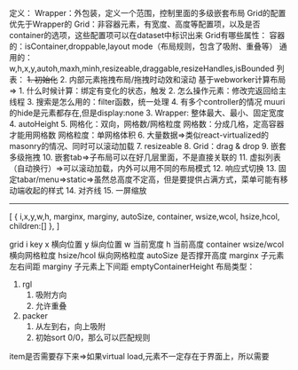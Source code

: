 定义：
Wrapper：外包装，定义一个范围，控制里面的多级嵌套布局
Grid的配置优先于Wrapper的
Grid：非容器元素，有宽度、高度等配置项，以及是否container的选项，这些配置项可以在dataset中标识出来
Grid有哪些属性：
容器的：isContainer,droppable,layout mode（布局规则，包含了吸附、重叠等）
通用的：w,h,x,y,autoh,maxh,minh,resizeable,draggable,resizeHandles,isBounded
列表：
~~1. 初始化~~
2. 内部元素拖拽布局/拖拽时动效和滚动
基于webworker计算布局=>
    1. 什么时候计算：绑定有变化的状态，触发
    2. 怎么操作元素：修改完返回给主线程
    3. 搜索是怎么用的：filter函数，统一处理
    4. 有多个controller的情况
muuri的hide是元素都存在,但是display:none
3. Wrapper: 整体最大、最小、固定宽度
4. autoHeight
5. 网格化：双向，网格数/网格粒度
网格数：分成几格，定高容器才能用网格数
网格粒度：单网格体积
6. 大量数据=>类似react-virtualized的masonry的情况、同时可以滚动加载
7. resizeable
8. Grid：drag & drop
9. 嵌套多级拖拽
10. 嵌套tab=>子布局可以在好几层里面，不是直接关联的
11. 虚拟列表（自动换行）=>可以滚动加载，内外可以用不同的布局模式
12. 响应式切换
13. 固定tabar/menu=>static=>虽然总高度不定高，但是要提供占满方式，菜单可能有移动端收起的样式
14. 对齐线
15. 一屏缩放

***

[
    {
        i,x,y,w,h,
        marginx,
        marginy,
        autoSize,
        container,
        wsize,wcol,
        hsize,hcol,
        children:[]
    },
]

grid
    i key
    x 横向位置
    y 纵向位置
    w 当前宽度
    h 当前高度
container
    wsize/wcol 横向网格粒度
    hsize/hcol 纵向网格粒度
    autoSize 是否撑开高度
    marginx 子元素左右间距
    marginy 子元素上下间距
emptyContainerHeight
布局类型：
1. rgl
    1. 吸附方向
    2. 允许重叠
2. packer
    1. 从左到右，向上吸附
    2. 初始sort 0/0，那么可以匹配规则

item是否需要存下来=>如果virtual load,元素不一定存在于界面上，所以需要